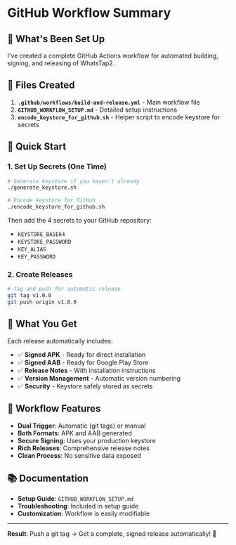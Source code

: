 # GitHub Workflow Summary

## 🎯 What's Been Set Up

I've created a complete GitHub Actions workflow for automated building, signing, and releasing of WhatsTap2.

## 📁 Files Created

1. **`.github/workflows/build-and-release.yml`** - Main workflow file
2. **`GITHUB_WORKFLOW_SETUP.md`** - Detailed setup instructions
3. **`encode_keystore_for_github.sh`** - Helper script to encode keystore for secrets

## 🚀 Quick Start

### 1. Set Up Secrets (One Time)
```bash
# Generate keystore if you haven't already
./generate_keystore.sh

# Encode keystore for GitHub
./encode_keystore_for_github.sh
```

Then add the 4 secrets to your GitHub repository:
- `KEYSTORE_BASE64`
- `KEYSTORE_PASSWORD` 
- `KEY_ALIAS`
- `KEY_PASSWORD`

### 2. Create Releases
```bash
# Tag and push for automatic release
git tag v1.0.0
git push origin v1.0.0
```

## 🎁 What You Get

Each release automatically includes:
- ✅ **Signed APK** - Ready for direct installation
- ✅ **Signed AAB** - Ready for Google Play Store
- ✅ **Release Notes** - With installation instructions
- ✅ **Version Management** - Automatic version numbering
- ✅ **Security** - Keystore safely stored as secrets

## 🔧 Workflow Features

- **Dual Trigger**: Automatic (git tags) or manual
- **Both Formats**: APK and AAB generated
- **Secure Signing**: Uses your production keystore
- **Rich Releases**: Comprehensive release notes
- **Clean Process**: No sensitive data exposed

## 📚 Documentation

- **Setup Guide**: `GITHUB_WORKFLOW_SETUP.md`
- **Troubleshooting**: Included in setup guide
- **Customization**: Workflow is easily modifiable

---

**Result**: Push a git tag → Get a complete, signed release automatically! 🎉 